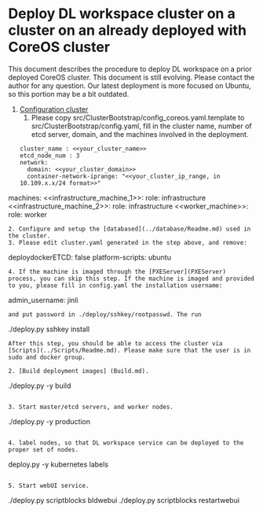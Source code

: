 # Deploy DL workspace cluster on a cluster on an already deployed with CoreOS cluster

This document describes the procedure to deploy DL workspace on a prior deployed CoreOS cluster. This document is still evolving. Please contact the author for any question. Our latest deployment is more focused on Ubuntu, so this portion may be a bit outdated. 

1. [Configuration cluster](configuration/Readme.md)
   1. Please copy src/ClusterBootstrap/config_coreos.yaml.template to src/ClusterBootstrap/config.yaml, fill in the cluster name, number of etcd server, domain, and the machines involved in the deployment. 
   ```
   cluster_name : <<your_cluster_name>>
   etcd_node_num : 3
   network:
     domain: <<your_cluster_domain>>
     container-network-iprange: "<<your_cluster_ip_range, in 10.109.x.x/24 format>>" 

  machines:
    <<infrastructure_machine_1>>:
      role: infrastructure
    <<infrastructure_machine_2>>:
      role: infrastructure
    <<worker_machine>>:
      role: worker
   ```
   2. Configure and setup the [databased](../database/Readme.md) used in the cluster.
   3. Please edit cluster.yaml generated in the step above, and remove:
   ```
   deploydockerETCD: false
   platform-scripts: ubuntu
   ```   
   4. If the machine is imaged through the [PXEServer](PXEServer) process, you can skip this step. If the machine is imaged and provided to you, please fill in config.yaml the installation username:
   ```
   admin_username: jinli
   ```
   and put password in ./deploy/sshkey/rootpasswd. The run 
   ```
   ./deploy.py sshkey install
   ```
   After this step, you should be able to access the cluster via [Scripts](../Scripts/Readme.md). Please make sure that the user is in sudo and docker group.  
   
2. [Build deployment images] (Build.md).
  ```
  ./deploy.py -y build 
  ```

3. Start master/etcd servers, and worker nodes. 
  ```
  ./deploy.py -y production
  ```

4. label nodes, so that DL workspace service can be deployed to the proper set of nodes. 
  ```
  deploy.py -y kubernetes labels
  ```
  
5. Start webUI service. 
   ```
   ./deploy.py scriptblocks bldwebui
   ./deploy.py scriptblocks restartwebui
   ```
